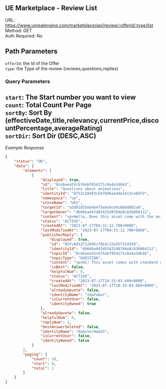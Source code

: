 ## UE Marketplace - Review List

URL: https://www.unrealengine.com/marketplace/api/review/:offerId/:type/list \
Method: GET \
Auth Required: No

## Path Parameters

`offerId`: the Id of the Offer <br/>
`type`: the Type of the review (reviews,questions,replies)

### Query Parameters

`start`: The Start number you want to view <br/>
`count`: Total Count Per Page <br/>
`sortBy`: Sort By (effectiveDate,title,relevancy,currentPrice,discountPercentage,averageRating) <br/>
`sortDir`: Sort Dir (DESC,ASC)
---

_Example Response_

```json
{
    "status": "OK",
    "data": {
        "elements": [
            {
                "displayed": true,
                "id": "8cebaea55cb74abf854171c0a4a3d64d",
                "title": "Questions about animations",
                "identityId": "8752c28483cb4704baa4de1413ce84fd",
                "namespace": "ue",
                "storeName": "UES",
                "targetId": "a3d91055eb4b475ebe9ce9c60dd682a9",
                "targetOwner": "db66ba44fd8342548784e8c836064112",
                "content": "<p>Hello, Does this asset come with the animations seen in the youtube video?</p><p>Do you have those animations for the Unity version?</p><p>Thank you :)</p>",
                "status": "ACTIVE",
                "createdAt": "2023-07-17T04:31:12.708+0000",
                "lastModifiedAt": "2023-07-17T04:31:12.708+0000",
                "publisherReply": {
                    "displayed": true,
                    "id": "85fc6d33f12045cf8b2c32e55f319359",
                    "identityId": "db66ba44fd8342548784e8c836064112",
                    "topicId": "8cebaea55cb74abf854171c0a4a3d64d",
                    "topicType": "QUESTION",
                    "content": "<p>Hi! This asset comes with standard ue5 animations. </p><p>Unity project does not contain these animations because they are owned by Unreal Engine. This character has humanoid rig and you can use any animations from the store. However, I cannot help you with Unreal to Unity animations migration because I’ve never done it before. In theory, you can apply animations in Unreal engine and then export it as fbx. You can import this file to Unity. But again, I’ve never done it before so it’s just an assumption of what can be done.</p>",
                    "isBest": false,
                    "helpfulNum": 0,
                    "status": "ACTIVE",
                    "createdAt": "2023-07-17T10:33:03.609+0000",
                    "lastModifiedAt": "2023-07-17T10:33:03.609+0000",
                    "alreadyUpvote": false,
                    "identityName": "IdaFaber",
                    "isCurrentUser": false,
                    "identityOwned": true
                },
                "alreadyUpvote": false,
                "helpfulNum": 0,
                "replyNum": 1,
                "bestAnswerSeleted": false,
                "identityName": "HamsterHam33",
                "isCurrentUser": false,
                "identityOwned": false
            }
        ],
        "paging": {
            "count": 10,
            "start": 0,
            "total": 1
        }
    }
}
```